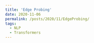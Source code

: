 ```yaml
---
title: 'Edge Probing'
date: 2020-11-06
permalink: /posts/2020/11/EdgeProbing/
tags:
  - NLP
  - Transformers
---
```

